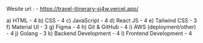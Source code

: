 Wesite url : - https://travel-itinerary-sj4w.vercel.app/

a) HTML - 4
b) CSS  - 4
c) JavaScript - 4
d) React JS  - 4
e) Tailwind CSS - 3
f) Material UI  - 3
g) Figma -  4
h) Git & GitHub  - 4
i) AWS (deployment/other) - 4
j) Golang  - 3
k) Backend Development - 4
l) Frontend Development - 4
